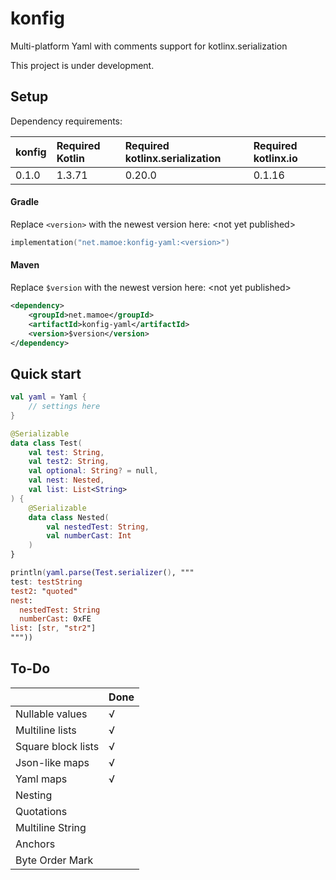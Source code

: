 # konfig
Multi-platform Yaml with comments support for kotlinx.serialization

This project is under development.

## Setup

Dependency requirements:

| konfig | Required Kotlin | Required kotlinx.serialization | Required kotlinx.io |
|:-------|:----------------|:-------------------------------|:-------------------------------|
| 0.1.0  | 1.3.71          | 0.20.0                         | 0.1.16                         |

#### Gradle
Replace `<version>` with the newest version here: \<not yet published\>

```kotlin
implementation("net.mamoe:konfig-yaml:<version>")
```


#### Maven
Replace `$version` with the newest version here: \<not yet published\>

```xml
<dependency>
    <groupId>net.mamoe</groupId>
    <artifactId>konfig-yaml</artifactId>
    <version>$version</version>
</dependency>
```

## Quick start

```kotlin
val yaml = Yaml {
    // settings here
}

@Serializable
data class Test(
    val test: String,
    val test2: String,
    val optional: String? = null,
    val nest: Nested,
    val list: List<String>
) {
    @Serializable
    data class Nested(
        val nestedTest: String,
        val numberCast: Int
    )
}

println(yaml.parse(Test.serializer(), """
test: testString
test2: "quoted"
nest: 
  nestedTest: String
  numberCast: 0xFE
list: [str, "str2"]
"""))
```


## To-Do

|    | Done   |
|:---|:---|
| Nullable values |  √  |
| Multiline lists|  √  |
| Square block lists|  √  |
| Json-like maps|  √  |
| Yaml maps|  √  |
| Nesting |    |
| Quotations |    |
| Multiline String   |    |
| Anchors   |    |
| Byte Order Mark| |
